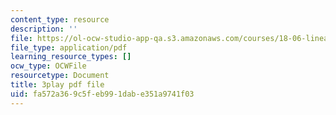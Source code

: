 ```yaml
---
content_type: resource
description: ''
file: https://ol-ocw-studio-app-qa.s3.amazonaws.com/courses/18-06-linear-algebra-spring-2010/fa572a369c5feb991dabe351a9741f03_23LLB9mNJvc.pdf
file_type: application/pdf
learning_resource_types: []
ocw_type: OCWFile
resourcetype: Document
title: 3play pdf file
uid: fa572a36-9c5f-eb99-1dab-e351a9741f03
---
```

